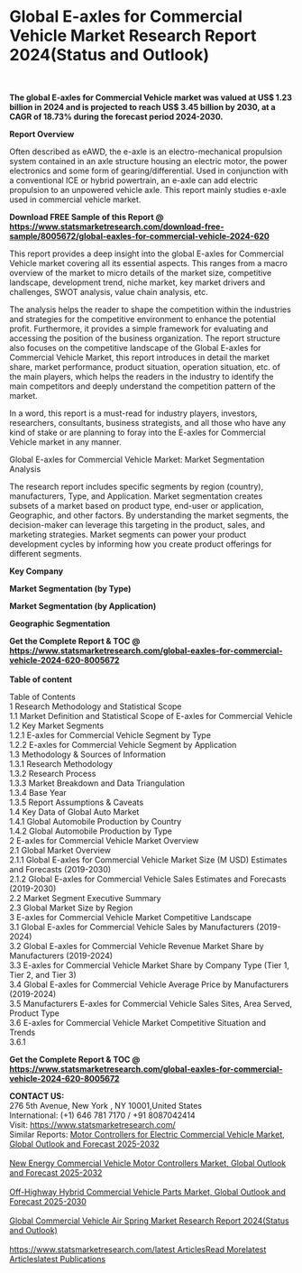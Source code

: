 <h1>Global E-axles for Commercial Vehicle Market Research Report 2024(Status and Outlook)</h1><br/><p><strong>The global E-axles for Commercial Vehicle market was valued at US$ 1.23 billion in 2024 and is projected to reach US$ 3.45 billion by 2030, at a <strong>CAGR</strong> of 18.73% during the forecast period 2024-2030.</strong></p><p><strong>Report Overview</strong></p><p>Often described as eAWD, the e-axle is an electro-mechanical propulsion system contained in an axle structure housing an electric motor, the power electronics and some form of gearing/differential. Used in conjunction with a conventional ICE or hybrid powertrain, an e-axle can add electric propulsion to an unpowered vehicle axle. This report mainly studies e-axle used in commercial vehicle market.</p><p><strong>Download FREE Sample of this Report @ <a href="https://www.statsmarketresearch.com/download-free-sample/8005672/global-eaxles-for-commercial-vehicle-2024-620">https://www.statsmarketresearch.com/download-free-sample/8005672/global-eaxles-for-commercial-vehicle-2024-620</a></strong></p><p>This report provides a deep insight into the global E-axles for Commercial Vehicle market covering all its essential aspects. This ranges from a macro overview of the market to micro details of the market size, competitive landscape, development trend, niche market, key market drivers and challenges, SWOT analysis, value chain analysis, etc.</p><p>The analysis helps the reader to shape the competition within the industries and strategies for the competitive environment to enhance the potential profit. Furthermore, it provides a simple framework for evaluating and accessing the position of the business organization. The report structure also focuses on the competitive landscape of the Global E-axles for Commercial Vehicle Market, this report introduces in detail the market share, market performance, product situation, operation situation, etc. of the main players, which helps the readers in the industry to identify the main competitors and deeply understand the competition pattern of the market.</p><p>In a word, this report is a must-read for industry players, investors, researchers, consultants, business strategists, and all those who have any kind of stake or are planning to foray into the E-axles for Commercial Vehicle market in any manner.</p><p>Global E-axles for Commercial Vehicle Market: Market Segmentation Analysis</p><p>The research report includes specific segments by region (country), manufacturers, Type, and Application. Market segmentation creates subsets of a market based on product type, end-user or application, Geographic, and other factors. By understanding the market segments, the decision-maker can leverage this targeting in the product, sales, and marketing strategies. Market segments can power your product development cycles by informing how you create product offerings for different segments.</p><p><strong>Key Company</strong></p><p><strong>Market Segmentation (by Type)</strong></p><p><strong>Market Segmentation (<strong>by Application</strong>)</strong></p><p><strong>Geographic Segmentation</strong></p><div><b>Get the Complete Report & TOC @ <a href="https://www.statsmarketresearch.com/global-eaxles-for-commercial-vehicle-2024-620-8005672">https://www.statsmarketresearch.com/global-eaxles-for-commercial-vehicle-2024-620-8005672</a></b></div><br><b>Table of content</b><p>Table of Contents<br />1 Research Methodology and Statistical Scope<br />1.1 Market Definition and Statistical Scope of E-axles for Commercial Vehicle<br />1.2 Key Market Segments<br />1.2.1 E-axles for Commercial Vehicle Segment by Type<br />1.2.2 E-axles for Commercial Vehicle Segment by Application<br />1.3 Methodology & Sources of Information<br />1.3.1 Research Methodology<br />1.3.2 Research Process<br />1.3.3 Market Breakdown and Data Triangulation<br />1.3.4 Base Year<br />1.3.5 Report Assumptions & Caveats<br />1.4 Key Data of Global Auto Market<br />1.4.1 Global Automobile Production by Country<br />1.4.2 Global Automobile Production by Type<br />2 E-axles for Commercial Vehicle Market Overview<br />2.1 Global Market Overview<br />2.1.1 Global E-axles for Commercial Vehicle Market Size (M USD) Estimates and Forecasts (2019-2030)<br />2.1.2 Global E-axles for Commercial Vehicle Sales Estimates and Forecasts (2019-2030)<br />2.2 Market Segment Executive Summary<br />2.3 Global Market Size by Region<br />3 E-axles for Commercial Vehicle Market Competitive Landscape<br />3.1 Global E-axles for Commercial Vehicle Sales by Manufacturers (2019-2024)<br />3.2 Global E-axles for Commercial Vehicle Revenue Market Share by Manufacturers (2019-2024)<br />3.3 E-axles for Commercial Vehicle Market Share by Company Type (Tier 1, Tier 2, and Tier 3)<br />3.4 Global E-axles for Commercial Vehicle Average Price by Manufacturers (2019-2024)<br />3.5 Manufacturers E-axles for Commercial Vehicle Sales Sites, Area Served, Product Type<br />3.6 E-axles for Commercial Vehicle Market Competitive Situation and Trends<br />3.6.1 <br><div><b>Get the Complete Report & TOC @ <a href="https://www.statsmarketresearch.com/global-eaxles-for-commercial-vehicle-2024-620-8005672">https://www.statsmarketresearch.com/global-eaxles-for-commercial-vehicle-2024-620-8005672</a></b></div></p> <b>CONTACT US:</b><br>276 5th Avenue, New York , NY 10001,United States<br>International: (+1) 646 781 7170 / +91 8087042414<br>Visit: <a href="https://www.statsmarketresearch.com/">https://www.statsmarketresearch.com/</a><br>Similar Reports: <a href="https://www.statsmarketresearch.com/global-eaxles-for-commercial-vehicle-2024-620-8005672">Motor Controllers for Electric Commercial Vehicle Market, Global Outlook and Forecast 2025-2032</a><br/><br/><a href="https://www.statsmarketresearch.com/global-eaxles-for-commercial-vehicle-2024-620-8005672">New Energy Commercial Vehicle Motor Controllers Market, Global Outlook and Forecast 2025-2032</a><br/><br/><a href="https://www.statsmarketresearch.com/global-eaxles-for-commercial-vehicle-2024-620-8005672">Off-Highway Hybrid Commercial Vehicle Parts Market, Global Outlook and Forecast 2025-2030</a><br/><br/><a href="https://www.statsmarketresearch.com/global-eaxles-for-commercial-vehicle-2024-620-8005672">Global Commercial Vehicle Air Spring Market Research Report 2024(Status and Outlook)</a><br/><br/><a href="https://gyeongbokgung.com">https://www.statsmarketresearch.com/</a><a href="https://hallyeomaritime.com">latest Articles</a><a href="https://jingwansa.com">Read More</a><a href=https://nguoiviet.jp/">latest Articles</a><a href="https://www.intelmarketresearch.com/">latest Publications</a>